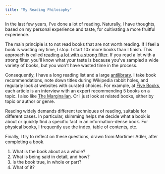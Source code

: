 ```yaml
---
title: "My Reading Philosophy"
---
```


In the last few years, I've done a lot of reading. Naturally, I have thoughts, based on my personal experience and taste, for cultivating a more fruitful experience. 

The main principle is to not read books that are not worth reading. If I feel a book is wasting my time, I stop. I start 10x more books than I finish. This approach is called [reading a lot with a strong filter](https://www.collaborativefund.com/blog/how-to-read-lots-of-inputs-and-a-strong-filter/). If you read a lot with a strong filter, you'll know what your taste is because you've sampled a wide variety of books, but you won't have wasted time in the process.

Consequently, I have a long reading list and a large [antilibrary](https://en.wikipedia.org/wiki/Antilibrary). I take book recommendations, note down titles during Wikipedia rabbit holes, and regularly look at websites with curated choices. For example, at [Five Books](https://fivebooks.com/), each article is an interview with an expert recommending 5 books on a topic. I also like [The Marginalian](https://www.themarginalian.org/). Or I just look at related books, either by topic or author or genre.

Reading widely demands different techniques of reading, suitable for different cases. In particular, skimming helps me decide what a book is about or quickly find a specific fact in an information-dense book. For physical books, I frequently use the index, table of contents, etc. 

Finally, I try to reflect on these questions, drawn from Mortimer Adler, after completing a book.

1. What is the book about as a whole?
2. What is being said in detail, and how?
3. Is the book true, in whole or part?
4. What of it?